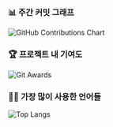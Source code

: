 ### 📊 주간 커밋 그래프
![GitHub Contributions Chart](https://ghchart.rshah.org/VerifiedIdiot)

### 🏆 프로젝트 내 기여도
![Git Awards](http://git-awards.com/users/VerifiedIdiot)

### 👨‍💻 가장 많이 사용한 언어들
![Top Langs](https://github-readme-stats.vercel.app/api/top-langs/?username=VerifiedIdiot&layout=compact)
